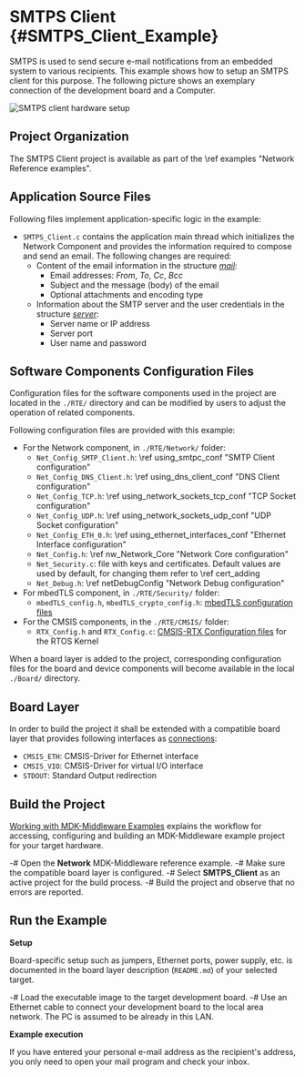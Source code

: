 # SMTPS Client {#SMTPS_Client_Example}

SMTPS is used to send secure e-mail notifications from an embedded system to various recipients. This example shows how to setup an SMTPS client for this purpose. The following picture shows an exemplary connection of the development board and a Computer.

![SMTPS client hardware setup](smtp_setup.png)

## Project Organization

The SMTPS Client project is available as part of the \ref examples "Network Reference examples".

<h2>Application Source Files</h2>

Following files implement application-specific logic in the example:

 - `SMTPS_Client.c` contains the application main thread which initializes the Network Component and provides the information required to compose and send an email. The following changes are required:
   - Content of the email information in the structure [*mail*](group__smtp__structs.html#structNET__SMTP__MAIL): 
     - Email addresses: *From*, *To*, *Cc*, *Bcc*
     - Subject and the message (body) of the email
     - Optional attachments and encoding type
   - Information about the SMTP server and the user credentials in the structure [*server*](group__smtp__structs.html#structNET__SMTP__MTA):
     - Server name or IP address
     - Server port
     - User name and password

<h2>Software Components Configuration Files</h2>

Configuration files for the software components used in the project are located in the `./RTE/` directory and can be modified by users to adjust the operation of related components.

Following configuration files are provided with this example:

 - For the Network component, in `./RTE/Network/` folder:
   - `Net_Config_SMTP_Client.h`: \ref using_smtpc_conf "SMTP Client configuration"
   - `Net_Config_DNS_Client.h`: \ref using_dns_client_conf "DNS Client configuration"
   - `Net_Config_TCP.h`: \ref using_network_sockets_tcp_conf "TCP Socket configuration"
   - `Net_Config_UDP.h`: \ref using_network_sockets_udp_conf "UDP Socket configuration"
   - `Net_Config_ETH_0.h`: \ref using_ethernet_interfaces_conf "Ethernet Interface configuration"
   - `Net_Config.h`: \ref nw_Network_Core "Network Core configuration"
   - `Net_Security.c`: file with keys and certificates. Default values are used by default, for changing them refer to \ref cert_adding
   - `Net_Debug.h`: \ref netDebugConfig "Network Debug configuration"
 - For mbedTLS component, in `./RTE/Security/` folder:
   - `mbedTLS_config.h`, `mbedTLS_crypto_config.h`: [mbedTLS configuration files](https://github.com/ARM-software/CMSIS-mbedTLS)
 - For the CMSIS components, in the `./RTE/CMSIS/` folder:
   - `RTX_Config.h` and `RTX_Config.c`: [CMSIS-RTX Configuration files](https://arm-software.github.io/CMSIS-RTX/latest/config_rtx5.html) for the RTOS Kernel

When a board layer is added to the project, corresponding configuration files for the board and device components will become available in the local `./Board/` directory.

<h2>Board Layer</h2>

In order to build the project it shall be extended with a compatible board layer that provides following interfaces as [connections](https://github.com/Open-CMSIS-Pack/cmsis-toolbox/blob/main/docs/ReferenceApplications.md#connections):
 - `CMSIS_ETH`: CMSIS-Driver for Ethernet interface
 - `CMSIS_VIO`: CMSIS-Driver for virtual I/O interface
 - `STDOUT`: Standard Output redirection

## Build the Project

[Working with MDK-Middleware Examples](../General/working_with_examples.html) explains the workflow for accessing, configuring and building an MDK-Middleware example project for your target hardware.

 -# Open the **Network** MDK-Middleware reference example.
 -# Make sure the compatible board layer is configured.
 -# Select **SMTPS_Client** as an active project for the build process.
 -# Build the project and observe that no errors are reported.

## Run the Example

**Setup**

Board-specific setup such as jumpers, Ethernet ports, power supply, etc. is documented in the board layer description (`README.md`) of your selected target.

 -# Load the executable image to the target development board.
 -# Use an Ethernet cable to connect your development board to the local area network. The PC is assumed to be already in this LAN.

**Example execution**

If you have entered your personal e-mail address as the recipient's address, you only need to open your mail program and check your inbox.
